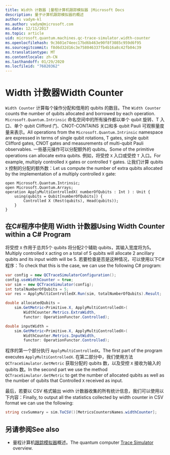 ```yaml
---
title: Width 计数器 |量程计算机跟踪模拟器 |Microsoft Docs
description: 量子计算机跟踪模拟器的概述
author: vadym-kl
ms.author: vadym@microsoft.com
ms.date: 12/11/2017
ms.topic: article
uid: microsoft.quantum.machines.qc-trace-simulator.width-counter
ms.openlocfilehash: 9c3601e74eec17bd6b463e90f8f3085c959d6f95
ms.sourcegitcommit: f8d6d32d16c3e758046337fb4b16a8c42fb04c39
ms.translationtype: MT
ms.contentlocale: zh-CN
ms.lasthandoff: 01/29/2020
ms.locfileid: "76820362"
---
```

# <a name="width-counter"></a><span data-ttu-id="44327-103">Width 计数器</span><span class="sxs-lookup"><span data-stu-id="44327-103">Width Counter</span></span>

<span data-ttu-id="44327-104">`Width Counter` 计算每个操作分配和借用的 qubits 的数目。</span><span class="sxs-lookup"><span data-stu-id="44327-104">The `Width Counter` counts the number of qubits allocated and borrowed by each operation.</span></span>
<span data-ttu-id="44327-105">`Microsoft.Quantum.Intrinsic` 命名空间中的所有操作都以单个 qubit 旋转、T 入口、单个 qubit Clifford 门、CNOT-CONTAINS 关口和多 qubit Pauli 可观察量度量来表示。</span><span class="sxs-lookup"><span data-stu-id="44327-105">All operations from the `Microsoft.Quantum.Intrinsic` namespace are expressed in terms of single qubit rotations, T gates, single qubit Clifford gates, CNOT gates and measurements of multi-qubit Pauli observables.</span></span> <span data-ttu-id="44327-106">一些基元操作可以分配额外的 qubits。</span><span class="sxs-lookup"><span data-stu-id="44327-106">Some of the primitive operations can allocate extra qubits.</span></span> <span data-ttu-id="44327-107">例如，将受控 `X` 入口或受控 `T` 入口。</span><span class="sxs-lookup"><span data-stu-id="44327-107">For example, multiply controlled `X` gates or controlled `T` gates.</span></span> <span data-ttu-id="44327-108">让我们计算 qubits `X` 控制的分配的额外数：</span><span class="sxs-lookup"><span data-stu-id="44327-108">Let us compute the number of extra qubits allocated by the implementation of a multiply controlled `X` gate:</span></span>

```qsharp
open Microsoft.Quantum.Intrinsic;
open Microsoft.Quantum.Arrays;
operation ApplyMultiControlledX( numberOfQubits : Int ) : Unit {
    using(qubits = Qubit[numberOfQubits]) {
        Controlled X (Rest(qubits), Head(qubits));
    } 
}
```

## <a name="using-width-counter-within-a-c-program"></a><span data-ttu-id="44327-109">在C#程序中使用 Width 计数器</span><span class="sxs-lookup"><span data-stu-id="44327-109">Using Width Counter within a C# Program</span></span>

<span data-ttu-id="44327-110">将受控 `X` 作用于总共5个 qubits 将分配2个辅助 qubits，其输入宽度将为5。</span><span class="sxs-lookup"><span data-stu-id="44327-110">Multiply controlled `X` acting on a total of 5 qubits will allocate 2 ancillary qubits and its input width will be 5.</span></span> <span data-ttu-id="44327-111">若要检查是否是这种情况，可以使用以下C#程序：</span><span class="sxs-lookup"><span data-stu-id="44327-111">To check that this is the case, we can use the following C# program:</span></span>

```csharp 
var config = new QCTraceSimulatorConfiguration();
config.useWidthCounter = true;
var sim = new QCTraceSimulator(config);
int totalNumberOfQubits = 5;
var res = ApplyMultiControlledX.Run(sim, totalNumberOfQubits).Result;

double allocatedQubits = 
    sim.GetMetric<Primitive.X, ApplyMultiControlledX>(
        WidthCounter.Metrics.ExtraWidth,
        functor: OperationFunctor.Controlled); 

double inputWidth =
    sim.GetMetric<Primitive.X, ApplyMultiControlledX>(
        WidthCounter.Metrics.InputWidth,
        functor: OperationFunctor.Controlled);
```

<span data-ttu-id="44327-112">程序的第一个部分执行 `ApplyMultiControlledX`。</span><span class="sxs-lookup"><span data-stu-id="44327-112">The first part of the program executes `ApplyMultiControlledX`.</span></span> <span data-ttu-id="44327-113">在第二部分中，我们使用方法 `QCTraceSimulator.GetMetric` 获取分配的 qubits 数，以及受控 `X` 接收为输入的 qubits 数。</span><span class="sxs-lookup"><span data-stu-id="44327-113">In the second part we use the method `QCTraceSimulator.GetMetric` to get the number of allocated qubits as well as the number of qubits that Controlled `X` received as input.</span></span> 

<span data-ttu-id="44327-114">最后，若要以 CSV 格式输出 width 计数器收集的所有统计信息，我们可以使用以下内容：</span><span class="sxs-lookup"><span data-stu-id="44327-114">Finally, to output all the statistics collected by width counter in CSV format we can use the following:</span></span>
```csharp
string csvSummary = sim.ToCSV()[MetricsCountersNames.widthCounter];
```

## <a name="see-also"></a><span data-ttu-id="44327-115">另请参阅</span><span class="sxs-lookup"><span data-stu-id="44327-115">See also</span></span> ##

- <span data-ttu-id="44327-116">量程计算机[跟踪模拟器](xref:microsoft.quantum.machines.qc-trace-simulator.intro)概述。</span><span class="sxs-lookup"><span data-stu-id="44327-116">The quantum computer [Trace Simulator](xref:microsoft.quantum.machines.qc-trace-simulator.intro) overview.</span></span>
